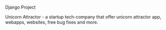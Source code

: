 Django Project

Unicorn Attractor - a startup tech-company that offer unicorn attractor app, webapps, websites, free bug fixes and more.


